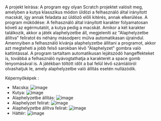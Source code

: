 A projekt leírása: A program egy olyan Scratch projektet valósít meg, amelyben a kutya klasszikus módon üldözi a felhasználó által irányított macskát, így annak feladata az üldöző előli kitérés, annak elkerülése.
A program működése: A felhasználó által irányított karakter folyamatosan követi az egérmutatót, a kutya pedig a macskát. Amikor a két karakter találkozik, akkor a játék alaphelyzetbe áll, megjeleníti az "Alaphelyzetbe állítva" feliratot és néhány másodperc múlva automatikasan újraindul. Amennyiben a felhasználó kívánja alaphelyzetbe állítani a programot, akkor azt megteheti a jobb felső sarokban lévő "Alaphelyzet" gombra való kattintással. A program tartaltam automatikusan lejátszódó hangeffekteket is, továbbá a felhasználó nyávogtathatja a karakterét a space gomb lenyomásával is. A játékban töltött időt a bal felül lévő számlálóról olvashatjuk le, amely alaphelyzetbe való állítás esetén nullázódik.

Képernyőképek :
- Macska:
  ![image](https://github.com/NagyGergelyTibor/Programozasi_nyelvek_1./assets/94457772/9b294906-582e-463c-8d89-a6045fcb4883)
- Kutya:
  ![image](https://github.com/NagyGergelyTibor/Programozasi_nyelvek_1./assets/94457772/870bec29-de43-44a7-8587-58d3a9f4203e)
- Alaphelyzetbe állítás:
  ![image](https://github.com/NagyGergelyTibor/Programozasi_nyelvek_1./assets/94457772/ae591626-1204-4c4f-9ec1-46eba443dc8c)
- Alaphelyzet felirat:
  ![image](https://github.com/NagyGergelyTibor/Programozasi_nyelvek_1./assets/94457772/802ea3af-7289-4c75-9fee-1cbc1f48eef3)
- Alaphelyzetbe állítva felirat:
  ![image](https://github.com/NagyGergelyTibor/Programozasi_nyelvek_1./assets/94457772/9151d8bb-fe30-4464-8a22-bf5652555e26)
- Háttér:
  ![image](https://github.com/NagyGergelyTibor/Programozasi_nyelvek_1./assets/94457772/ec2d4d8a-d80a-48c0-aded-4e07a094ae80)
